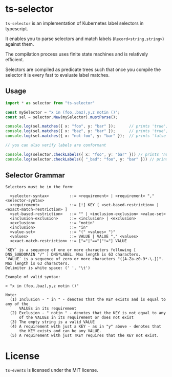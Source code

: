 # ts-selector

`ts-selector` is an implementation of Kubernetes label selectors in typescript.

It enables you to parse selectors and match labels (`Record<string,string>`) against them.

The compilation process uses finite state machines and is relatively efficient.

Selectors are compiled as predicate trees such that once you compile the selector it is every fast to evaluate label matches.

## Usage

```typescript
import * as selector from "ts-selector"

const mySelector = "x in (foo,,baz),y,z notin ()";
const sel = selector.New(mySelector).mustParse();

console.log(sel.matches({ x: "foo", y: "bar" });      // prints 'true';
console.log(sel.matches({ x: "baz", y: "bar" });      // prints 'true';
console.log(sel.matches({ x: "not-foo", y: "bar" });  // prints 'false';

// you can also verify labels are conformant

console.log(selector.checkLabels({ x: "foo", y: "bar" })) // prints 'null';
console.log(selector.checkLabels({ "_bad": "foo", y: "bar" })) // prints 'Error: ...';
```

## Selector Grammar

```
Selectors must be in the form:

  <selector-syntax>         ::= <requirement> | <requirement> "," <selector-syntax>
  <requirement>             ::= [!] KEY [ <set-based-restriction> | <exact-match-restriction> ]
  <set-based-restriction>   ::= "" | <inclusion-exclusion> <value-set>
  <inclusion-exclusion>     ::= <inclusion> | <exclusion>
  <exclusion>               ::= "notin"
  <inclusion>               ::= "in"
  <value-set>               ::= "(" <values> ")"
  <values>                  ::= VALUE | VALUE "," <values>
  <exact-match-restriction> ::= ["="|"=="|"!="] VALUE

`KEY` is a sequence of one or more characters following [ DNS_SUBDOMAIN "/" ] DNS*LABEL. Max length is 63 characters.
`VALUE` is a sequence of zero or more characters "([A-Za-z0-9*-\.])". Max length is 63 characters.
Delimiter is white space: (' ', '\t')

Example of valid syntax:

> "x in (foo,,baz),y,z notin ()"

Note:
  (1) Inclusion - " in " - denotes that the KEY exists and is equal to any of the
      VALUEs in its requirement
  (2) Exclusion - " notin " - denotes that the KEY is not equal to any
      of the VALUEs in its requirement or does not exist
  (3) The empty string is a valid VALUE
  (4) A requirement with just a KEY - as in "y" above - denotes that
      the KEY exists and can be any VALUE.
  (5) A requirement with just !KEY requires that the KEY not exist.
```

# License

`ts-events` is licensed under the MIT license.